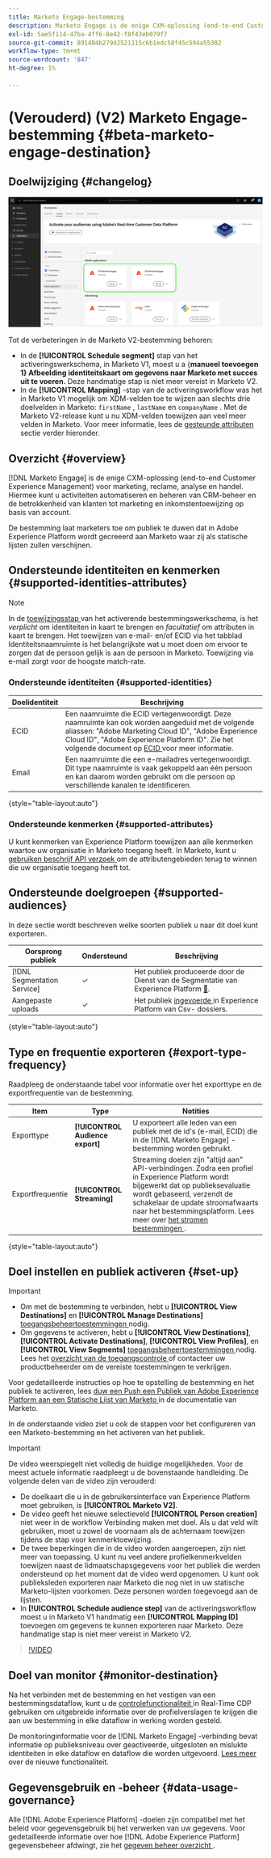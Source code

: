 ```yaml
---
title: Marketo Engage-bestemming
description: Marketo Engage is de enige CXM-oplossing (end-to-end Customer Experience Management) voor marketing, reclame, analyse en handel. Hiermee kunt u activiteiten automatiseren en beheren van CRM-beheer en de betrokkenheid van klanten tot marketing en inkomstentoewijzing op basis van account.
exl-id: 5ae5f114-47ba-4ff6-8e42-f8f43eb079f7
source-git-commit: 891484b279d2521115c6b1edc58f45c594a55382
workflow-type: tm+mt
source-wordcount: '847'
ht-degree: 1%

---
```


# (Verouderd) (V2) Marketo Engage-bestemming {#beta-marketo-engage-destination}

## Doelwijziging {#changelog}

<!--
>[!IMPORTANT]
>
>The **[!UICONTROL (Legacy) (V2) Marketo Engage]** will be deprecated in **March 2026**.
>
>To ensure a smooth transition to the new **[[!UICONTROL Marketo Engage]](marketo-engage-connection.md)** destination, review the following key points and required actions:
>
>* All users of the existing **[!UICONTROL (Legacy) (V2) Marketo Engage]** must migrate to the new **[!UICONTROL Marketo Engage]** destination by March 2026.
>* **Existing dataflows will not be migrated automatically.** You must [set up a new connection](../../ui/connect-destination.md) to the new **[!UICONTROL Marketo Engage]** destination and activate your audiences there.

-->

![ Beeld van de twee de bestemmingskaarten van Marketo in een zij-aan-zij mening.](../..//assets/catalog/adobe/marketo-side-by-side-view.png)

Tot de verbeteringen in de Marketo V2-bestemming behoren:

* In de **[!UICONTROL Schedule segment]** stap van het activeringswerkschema, in Marketo V1, moest u a {**manueel toevoegen 1} Afbeelding identiteitskaart om gegevens naar Marketo met succes uit te voeren.** Deze handmatige stap is niet meer vereist in Marketo V2.
* In de **[!UICONTROL Mapping]** -stap van de activeringsworkflow was het in Marketo V1 mogelijk om XDM-velden toe te wijzen aan slechts drie doelvelden in Marketo: `firstName` , `lastName` en `companyName` . Met de Marketo V2-release kunt u nu XDM-velden toewijzen aan veel meer velden in Marketo. Voor meer informatie, lees de [ gesteunde attributen ](#supported-attributes) sectie verder hieronder.

## Overzicht {#overview}

[!DNL Marketo Engage] is de enige CXM-oplossing (end-to-end Customer Experience Management) voor marketing, reclame, analyse en handel. Hiermee kunt u activiteiten automatiseren en beheren van CRM-beheer en de betrokkenheid van klanten tot marketing en inkomstentoewijzing op basis van account.

De bestemming laat marketers toe om publiek te duwen dat in Adobe Experience Platform wordt gecreeerd aan Marketo waar zij als statische lijsten zullen verschijnen.

## Ondersteunde identiteiten en kenmerken {#supported-identities-attributes}

>[!NOTE]
>
>In de [ toewijzingsstap ](/help/destinations/ui/activate-segment-streaming-destinations.md#mapping) van het activerende bestemmingswerkschema, is het *verplicht* om identiteiten in kaart te brengen en *facultatief* om attributen in kaart te brengen. Het toewijzen van e-mail- en/of ECID via het tabblad Identiteitsnaamruimte is het belangrijkste wat u moet doen om ervoor te zorgen dat de persoon gelijk is aan de persoon in Marketo. Toewijzing via e-mail zorgt voor de hoogste match-rate.

### Ondersteunde identiteiten {#supported-identities}

| Doelidentiteit | Beschrijving |
|---|---|
| ECID | Een naamruimte die ECID vertegenwoordigt. Deze naamruimte kan ook worden aangeduid met de volgende aliassen: &quot;Adobe Marketing Cloud ID&quot;, &quot;Adobe Experience Cloud ID&quot;, &quot;Adobe Experience Platform ID&quot;. Zie het volgende document op [ ECID ](/help/identity-service/features/ecid.md) voor meer informatie. |
| Email | Een naamruimte die een e-mailadres vertegenwoordigt. Dit type naamruimte is vaak gekoppeld aan één persoon en kan daarom worden gebruikt om die persoon op verschillende kanalen te identificeren. |

{style="table-layout:auto"}

### Ondersteunde kenmerken {#supported-attributes}

U kunt kenmerken van Experience Platform toewijzen aan alle kenmerken waartoe uw organisatie in Marketo toegang heeft. In Marketo, kunt u [ gebruiken beschrijf API verzoek ](https://developers.marketo.com/rest-api/lead-database/leads/#describe) om de attributengebieden terug te winnen die uw organisatie toegang heeft tot.

## Ondersteunde doelgroepen {#supported-audiences}

In deze sectie wordt beschreven welke soorten publiek u naar dit doel kunt exporteren.

| Oorsprong publiek | Ondersteund | Beschrijving |
|---------|----------|----------|
| [!DNL Segmentation Service] | ✓ | Het publiek produceerde door de Dienst van de Segmentatie van Experience Platform [&#128279;](../../../segmentation/home.md). |
| Aangepaste uploads | ✓ | Het publiek [ ingevoerde ](../../../segmentation/ui/audience-portal.md#import-audience) in Experience Platform van Csv- dossiers. |

{style="table-layout:auto"}

## Type en frequentie exporteren {#export-type-frequency}

Raadpleeg de onderstaande tabel voor informatie over het exporttype en de exportfrequentie van de bestemming.

| Item | Type | Notities |
---------|----------|---------|
| Exporttype | **[!UICONTROL Audience export]** | U exporteert alle leden van een publiek met de id&#39;s (e-mail, ECID) die in de [!DNL Marketo Engage] -bestemming worden gebruikt. |
| Exportfrequentie | **[!UICONTROL Streaming]** | Streaming doelen zijn &quot;altijd aan&quot; API-verbindingen. Zodra een profiel in Experience Platform wordt bijgewerkt dat op publieksevaluatie wordt gebaseerd, verzendt de schakelaar de update stroomafwaarts naar het bestemmingsplatform. Lees meer over [ het stromen bestemmingen ](/help/destinations/destination-types.md#streaming-destinations). |

{style="table-layout:auto"}

## Doel instellen en publiek activeren {#set-up}

>[!IMPORTANT]
> 
>* Om met de bestemming te verbinden, hebt u **[!UICONTROL View Destinations]** en **[!UICONTROL Manage Destinations]** [ toegangsbeheertoestemmingen ](/help/access-control/home.md#permissions) nodig.
>* Om gegevens te activeren, hebt u **[!UICONTROL View Destinations]**, **[!UICONTROL Activate Destinations]**, **[!UICONTROL View Profiles]**, en **[!UICONTROL View Segments]** [ toegangsbeheertoestemmingen ](/help/access-control/home.md#permissions) nodig. Lees het [ overzicht van de toegangscontrole ](/help/access-control/ui/overview.md) of contacteer uw productbeheerder om de vereiste toestemmingen te verkrijgen.

Voor gedetailleerde instructies op hoe te opstelling de bestemming en het publiek te activeren, lees [ duw een Push een Publiek van Adobe Experience Platform aan een Statische Lijst van Marketo ](https://experienceleague.adobe.com/docs/marketo/using/product-docs/core-marketo-concepts/smart-lists-and-static-lists/static-lists/push-an-adobe-experience-cloud-segment-to-a-marketo-static-list.html?lang=nl-NL) in de documentatie van Marketo.

In de onderstaande video ziet u ook de stappen voor het configureren van een Marketo-bestemming en het activeren van het publiek.

>[!IMPORTANT]
>
>De video weerspiegelt niet volledig de huidige mogelijkheden. Voor de meest actuele informatie raadpleegt u de bovenstaande handleiding. De volgende delen van de video zijn verouderd:
> 
>* De doelkaart die u in de gebruikersinterface van Experience Platform moet gebruiken, is **[!UICONTROL Marketo V2]**.
>* De video geeft het nieuwe selectieveld **[!UICONTROL Person creation]** niet weer in de workflow Verbinding maken met doel. Als u dat veld wilt gebruiken, moet u zowel de voornaam als de achternaam toewijzen tijdens de stap voor kenmerktoewijzing.
>* De twee beperkingen die in de video worden aangeroepen, zijn niet meer van toepassing. U kunt nu veel andere profielkenmerkvelden toewijzen naast de lidmaatschapsgegevens voor het publiek die werden ondersteund op het moment dat de video werd opgenomen. U kunt ook publieksleden exporteren naar Marketo die nog niet in uw statische Marketo-lijsten voorkomen. Deze personen worden toegevoegd aan de lijsten.
>* In **[!UICONTROL Schedule audience step]** van de activeringsworkflow moest u in Marketo V1 handmatig een **[!UICONTROL Mapping ID]** toevoegen om gegevens te kunnen exporteren naar Marketo. Deze handmatige stap is niet meer vereist in Marketo V2.

>[!VIDEO](https://video.tv.adobe.com/v/3440164?quality=12&captions=dut)

## Doel van monitor {#monitor-destination}

Na het verbinden met de bestemming en het vestigen van een bestemmingsdataflow, kunt u de [ controlefunctionaliteit ](/help/dataflows/ui/monitor-destinations.md) in Real-Time CDP gebruiken om uitgebreide informatie over de profielverslagen te krijgen die aan uw bestemming in elke dataflow in werking worden gesteld.

De monitoringinformatie voor de [!DNL Marketo Engage] -verbinding bevat informatie op publieksniveau over geactiveerde, uitgesloten en mislukte identiteiten in elke dataflow en dataflow die worden uitgevoerd. [Lees meer](/help/dataflows/ui/monitor-destinations.md#segment-level-view) over de nieuwe functionaliteit.

## Gegevensgebruik en -beheer {#data-usage-governance}

Alle [!DNL Adobe Experience Platform] -doelen zijn compatibel met het beleid voor gegevensgebruik bij het verwerken van uw gegevens. Voor gedetailleerde informatie over hoe [!DNL Adobe Experience Platform] gegevensbeheer afdwingt, zie het [ gegeven beheer overzicht ](https://experienceleague.adobe.com/docs/experience-platform/data-governance/home.html?lang=nl-NL).

